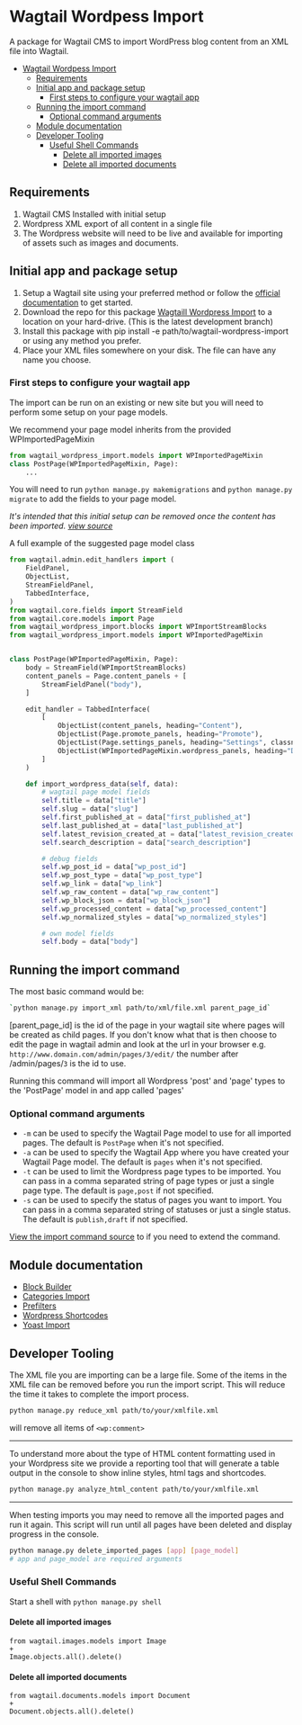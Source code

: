 # Wagtail Wordpess Import

A package for Wagtail CMS to import WordPress blog content from an XML file into Wagtail.

- [Wagtail Wordpess Import](#wagtail-wordpess-import)
  - [Requirements](#requirements)
  - [Initial app and package setup](#initial-app-and-package-setup)
    - [First steps to configure your wagtail app](#first-steps-to-configure-your-wagtail-app)
  - [Running the import command](#running-the-import-command)
    - [Optional command arguments](#optional-command-arguments)
  - [Module documentation](#module-documentation)
  - [Developer Tooling](#developer-tooling)
    - [Useful Shell Commands](#useful-shell-commands)
      - [Delete all imported images](#delete-all-imported-images)
      - [Delete all imported documents](#delete-all-imported-documents)

## Requirements

1. Wagtail CMS Installed with initial setup
2. Wordpress XML export of all content in a single file
3. The Wordpress website will need to be live and available for importing of assets such as images and documents.

## Initial app and package setup

1. Setup a Wagtail site using your preferred method or follow the [official documentation](https://docs.wagtail.io/en/stable/getting_started/tutorial.html) to get started.
2. Download the repo for this package [Wagtaill Wordpress Import](https://github.com/torchbox/wagtail-wordpress-import/tree/integration/sprint-6) to a location on your hard-drive. (This is the latest development branch)
3. Install this package with pip install -e path/to/wagtail-wordpress-import or using any method you prefer.
4. Place your XML files somewhere on your disk. The file can have any name you choose.

### First steps to configure your wagtail app

The import can be run on an existing or new site but you will need to perform some setup on your page models.

We recommend your page model inherits from the provided WPImportedPageMixin

```python
from wagtail_wordpress_import.models import WPImportedPageMixin
class PostPage(WPImportedPageMixin, Page):
    ...
```

You will need to run `python manage.py makemigrations` and `python manage.py migrate` to add the fields to your page model.

*It's intended that this initial setup can be removed once the content has been imported. [view source](wagtail-wordpress-import/wagtail_wordpress_import/models.py)*

A full example of the suggested page model class

```python
from wagtail.admin.edit_handlers import (
    FieldPanel,
    ObjectList,
    StreamFieldPanel,
    TabbedInterface,
)
from wagtail.core.fields import StreamField
from wagtail.core.models import Page
from wagtail_wordpress_import.blocks import WPImportStreamBlocks
from wagtail_wordpress_import.models import WPImportedPageMixin


class PostPage(WPImportedPageMixin, Page):
    body = StreamField(WPImportStreamBlocks)
    content_panels = Page.content_panels + [
        StreamFieldPanel("body"),
    ]

    edit_handler = TabbedInterface(
        [
            ObjectList(content_panels, heading="Content"),
            ObjectList(Page.promote_panels, heading="Promote"),
            ObjectList(Page.settings_panels, heading="Settings", classname="settings"),
            ObjectList(WPImportedPageMixin.wordpress_panels, heading="Debug"),
        ]
    )

    def import_wordpress_data(self, data):
        # wagtail page model fields
        self.title = data["title"]
        self.slug = data["slug"]
        self.first_published_at = data["first_published_at"]
        self.last_published_at = data["last_published_at"]
        self.latest_revision_created_at = data["latest_revision_created_at"]
        self.search_description = data["search_description"]

        # debug fields
        self.wp_post_id = data["wp_post_id"]
        self.wp_post_type = data["wp_post_type"]
        self.wp_link = data["wp_link"]
        self.wp_raw_content = data["wp_raw_content"]
        self.wp_block_json = data["wp_block_json"]
        self.wp_processed_content = data["wp_processed_content"]
        self.wp_normalized_styles = data["wp_normalized_styles"]

        # own model fields
        self.body = data["body"]
```

## Running the import command

The most basic command would be:

```bash
`python manage.py import_xml path/to/xml/file.xml parent_page_id`
```

[parent_page_id] is the id of the page in your wagtail site where pages will be created as child pages. If you don't know what that is then choose to edit the page in wagtail admin and look at the url in your browser e.g. `http://www.domain.com/admin/pages/3/edit/` the number after /admin/pages/`3` is the id to use.

Running this command will import all Wordpress 'post' and 'page' types to the 'PostPage' model in and app called 'pages'

### Optional command arguments

- `-m` can be used to specify the Wagtail Page model to use for all imported pages. The default is `PostPage` when it's not specified.
- `-a` can be used to specify the Wagtail App where you have created your Wagtail Page model. The default is `pages` when it's not specified.
- `-t` can be used to limit the Wordpress page types to be imported. You can pass in a comma separated string of page types or just a single page type. The default is `page,post` if not specified.
- `-s` can be used to specify the status of pages you want to import. You can pass in a comma separated string of statuses or just a single status. The default is `publish,draft` if not specified.

[View the import command source](wagtail_wordpress_import/management/commands/import_xml.py) to if you need to extend the command.

## Module documentation

- [Block Builder](wagtail-wordpress-import/docs/blockbuilder.md)
- [Categories Import](wagtail-wordpress-import/docs/categories.md)
- [Prefilters](wagtail-wordpress-import/docs/prefilters.md)
- [Wordpress Shortcodes](wagtail-wordpress-import/docs/shortcodes.md)
- [Yoast Import](wagtail-wordpress-import/docs/yoast.md)

## Developer Tooling

The XML file you are importing can be a large file. Some of the items in the XML file can be removed before you run the import script. This will reduce the time it takes to complete the import process.

```bash
python manage.py reduce_xml path/to/your/xmlfile.xml
```

 will remove all items of `<wp:comment>`

---

To understand more about the type of HTML content formatting used in your Wordpress site we provide a reporting tool that will generate a table output in the console to show inline styles, html tags and shortcodes.

```bash
python manage.py analyze_html_content path/to/your/xmlfile.xml
```

---

When testing imports you may need to remove all the imported pages and run it again. This script will run until all pages have been deleted and display progress in the console.

```bash
python manage.py delete_imported_pages [app] [page_model]
# app and page_model are required arguments
```

### Useful Shell Commands

Start a shell with `python manage.py shell`

#### Delete all imported images

```shell
from wagtail.images.models import Image
+
Image.objects.all().delete()
```

#### Delete all imported documents

```shell
from wagtail.documents.models import Document
+
Document.objects.all().delete()
```
